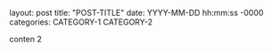 layout: post
title: "POST-TITLE"
date: YYYY-MM-DD hh:mm:ss -0000
categories: CATEGORY-1 CATEGORY-2

conten 2
